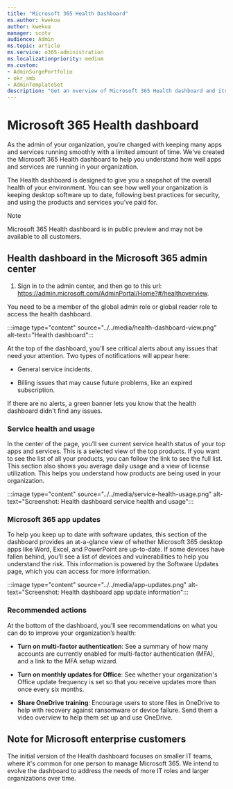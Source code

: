 ```yaml
---
title: "Microsoft 365 Health Dashboard"
ms.author: kwekua
author: kwekua
manager: scotv
audience: Admin
ms.topic: article
ms.service: o365-administration
ms.localizationpriority: medium
ms.custom: 
- AdminSurgePortfolio
- okr_smb
- AdminTemplateSet
description: "Get an overview of Microsoft 365 Health dashboard and its role in keeping you up to date about the health of your Microsoft 365 organization."
---
```


# Microsoft 365 Health dashboard

As the admin of your organization, you’re charged with keeping many apps and services running smoothly with a limited amount of time. We've created the Microsoft 365 Health dashboard to help you understand how well apps and services are running in your organization.

The Health dashboard is designed to give you a snapshot of the overall health of your environment. You can see how well your organization is keeping desktop software up to date, following best practices for security, and using the products and services you’ve paid for.

> [!NOTE]
> Microsoft 365 Health dashboard is in public preview and may not be available to all customers.

## Health dashboard in the Microsoft 365 admin center

1. Sign in to the admin center, and then go to this url: https://admin.microsoft.com/AdminPortal/Home?#/healthoverview.

You need to be a member of the global admin role or global reader role to access the health dashboard.

:::image type="content" source="../../media/health-dashboard-view.png" alt-text="Health dashboard":::

At the top of the dashboard, you’ll see critical alerts about any issues that need your attention.  Two types of notifications will appear here:

- General service incidents.

- Billing issues that may cause future problems, like an expired subscription.

If there are no alerts, a green banner lets you know that the health dashboard didn't find any issues.

### Service health and usage

In the center of the page, you’ll see current service health status of your top apps and services. This is a selected view of the top products. If you want to see the list of all your products, you can follow the link to see the full list. This section also shows you average daily usage and a view of license utilization. This helps you understand how products are being used in your organization.

:::image type="content" source="../../media/service-health-usage.png" alt-text="Screenshot: Health dashboard service health and usage":::

### Microsoft 365 app updates

To help you keep up to date with software updates, this section of the dashboard provides an at-a-glance view of whether Microsoft 365 desktop apps like Word, Excel, and PowerPoint are up-to-date. If some devices have fallen behind, you’ll see a list of devices and vulnerabilities to help you understand the risk. This information is powered by the Software Updates page, which you can access for more information.

:::image type="content" source="../../media/app-updates.png" alt-text="Screenshot: Health dashboard app update information":::

### Recommended actions

At the bottom of the dashboard, you’ll see recommendations on what you can do to improve your organization’s health:

- **Turn on multi-factor authentication**: See a summary of how many accounts are currently enabled for multi-factor authentication (MFA), and a link to the MFA setup wizard.

- **Turn on monthly updates for Office**: See whether your organization's Office update frequency is set so that you receive updates more than once every six months.

- **Share OneDrive training**:  Encourage users to store files in OneDrive to help with recovery against ransomware or device failure. Send them a video overview to help them set up and use OneDrive.

## Note for Microsoft enterprise customers

The initial version of the Health dashboard focuses on smaller IT teams, where it's common for one person to manage Microsoft 365. We intend to evolve the dashboard to address the needs of more IT roles and larger organizations over time.
